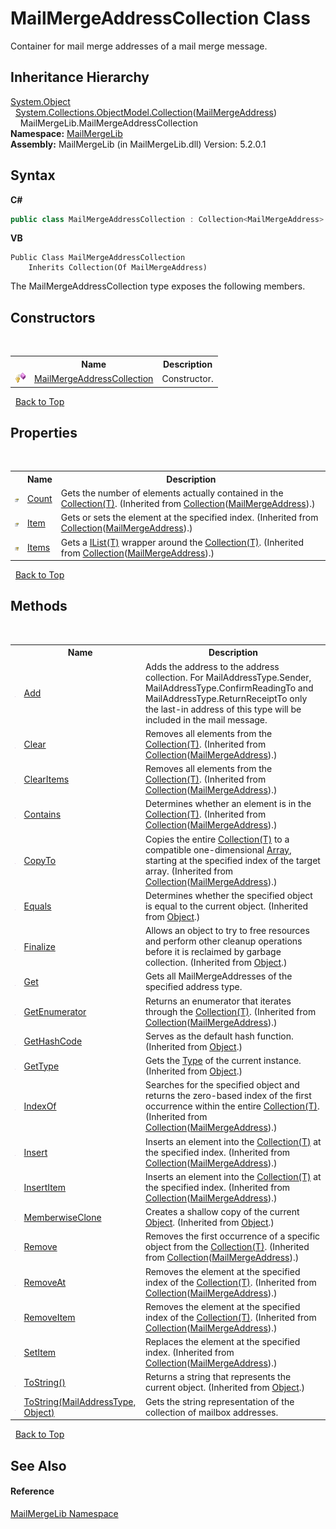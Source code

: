 # MailMergeAddressCollection Class
 

Container for mail merge addresses of a mail merge message.


## Inheritance Hierarchy
<a href="http://msdn2.microsoft.com/en-us/library/e5kfa45b" target="_blank">System.Object</a><br />&nbsp;&nbsp;<a href="http://msdn2.microsoft.com/en-us/library/ms132397" target="_blank">System.Collections.ObjectModel.Collection</a>(<a href="5f52c2f4-422e-95db-0cd4-02a5b76d46eb">MailMergeAddress</a>)<br />&nbsp;&nbsp;&nbsp;&nbsp;MailMergeLib.MailMergeAddressCollection<br />
**Namespace:**&nbsp;<a href="31c6ebbe-d683-7561-7308-5a5ee1f76bf5">MailMergeLib</a><br />**Assembly:**&nbsp;MailMergeLib (in MailMergeLib.dll) Version: 5.2.0.1

## Syntax

**C#**<br />
``` C#
public class MailMergeAddressCollection : Collection<MailMergeAddress>
```

**VB**<br />
``` VB
Public Class MailMergeAddressCollection
	Inherits Collection(Of MailMergeAddress)
```

The MailMergeAddressCollection type exposes the following members.


## Constructors
&nbsp;<table><tr><th></th><th>Name</th><th>Description</th></tr><tr><td>![Protected method](media/protmethod.gif "Protected method")</td><td><a href="e94e73be-c7aa-669c-797f-acb71dcddfd3">MailMergeAddressCollection</a></td><td>
Constructor.</td></tr></table>&nbsp;
<a href="#mailmergeaddresscollection-class">Back to Top</a>

## Properties
&nbsp;<table><tr><th></th><th>Name</th><th>Description</th></tr><tr><td>![Public property](media/pubproperty.gif "Public property")</td><td><a href="http://msdn2.microsoft.com/en-us/library/ms132433" target="_blank">Count</a></td><td>
Gets the number of elements actually contained in the <a href="http://msdn2.microsoft.com/en-us/library/ms132397" target="_blank">Collection(T)</a>.
 (Inherited from <a href="http://msdn2.microsoft.com/en-us/library/ms132397" target="_blank">Collection</a>(<a href="5f52c2f4-422e-95db-0cd4-02a5b76d46eb">MailMergeAddress</a>).)</td></tr><tr><td>![Public property](media/pubproperty.gif "Public property")</td><td><a href="http://msdn2.microsoft.com/en-us/library/ms132434" target="_blank">Item</a></td><td>
Gets or sets the element at the specified index.
 (Inherited from <a href="http://msdn2.microsoft.com/en-us/library/ms132397" target="_blank">Collection</a>(<a href="5f52c2f4-422e-95db-0cd4-02a5b76d46eb">MailMergeAddress</a>).)</td></tr><tr><td>![Protected property](media/protproperty.gif "Protected property")</td><td><a href="http://msdn2.microsoft.com/en-us/library/ms132435" target="_blank">Items</a></td><td>
Gets a <a href="http://msdn2.microsoft.com/en-us/library/5y536ey6" target="_blank">IList(T)</a> wrapper around the <a href="http://msdn2.microsoft.com/en-us/library/ms132397" target="_blank">Collection(T)</a>.
 (Inherited from <a href="http://msdn2.microsoft.com/en-us/library/ms132397" target="_blank">Collection</a>(<a href="5f52c2f4-422e-95db-0cd4-02a5b76d46eb">MailMergeAddress</a>).)</td></tr></table>&nbsp;
<a href="#mailmergeaddresscollection-class">Back to Top</a>

## Methods
&nbsp;<table><tr><th></th><th>Name</th><th>Description</th></tr><tr><td>![Public method](media/pubmethod.gif "Public method")</td><td><a href="79978f6b-4423-fd49-3993-8c70893f6a9a">Add</a></td><td>
Adds the address to the address collection. For MailAddressType.Sender, MailAddressType.ConfirmReadingTo and MailAddressType.ReturnReceiptTo only the last-in address of this type will be included in the mail message.</td></tr><tr><td>![Public method](media/pubmethod.gif "Public method")</td><td><a href="http://msdn2.microsoft.com/en-us/library/ms132405" target="_blank">Clear</a></td><td>
Removes all elements from the <a href="http://msdn2.microsoft.com/en-us/library/ms132397" target="_blank">Collection(T)</a>.
 (Inherited from <a href="http://msdn2.microsoft.com/en-us/library/ms132397" target="_blank">Collection</a>(<a href="5f52c2f4-422e-95db-0cd4-02a5b76d46eb">MailMergeAddress</a>).)</td></tr><tr><td>![Protected method](media/protmethod.gif "Protected method")</td><td><a href="http://msdn2.microsoft.com/en-us/library/ms132406" target="_blank">ClearItems</a></td><td>
Removes all elements from the <a href="http://msdn2.microsoft.com/en-us/library/ms132397" target="_blank">Collection(T)</a>.
 (Inherited from <a href="http://msdn2.microsoft.com/en-us/library/ms132397" target="_blank">Collection</a>(<a href="5f52c2f4-422e-95db-0cd4-02a5b76d46eb">MailMergeAddress</a>).)</td></tr><tr><td>![Public method](media/pubmethod.gif "Public method")</td><td><a href="http://msdn2.microsoft.com/en-us/library/ms132407" target="_blank">Contains</a></td><td>
Determines whether an element is in the <a href="http://msdn2.microsoft.com/en-us/library/ms132397" target="_blank">Collection(T)</a>.
 (Inherited from <a href="http://msdn2.microsoft.com/en-us/library/ms132397" target="_blank">Collection</a>(<a href="5f52c2f4-422e-95db-0cd4-02a5b76d46eb">MailMergeAddress</a>).)</td></tr><tr><td>![Public method](media/pubmethod.gif "Public method")</td><td><a href="http://msdn2.microsoft.com/en-us/library/ms132408" target="_blank">CopyTo</a></td><td>
Copies the entire <a href="http://msdn2.microsoft.com/en-us/library/ms132397" target="_blank">Collection(T)</a> to a compatible one-dimensional <a href="http://msdn2.microsoft.com/en-us/library/czz5hkty" target="_blank">Array</a>, starting at the specified index of the target array.
 (Inherited from <a href="http://msdn2.microsoft.com/en-us/library/ms132397" target="_blank">Collection</a>(<a href="5f52c2f4-422e-95db-0cd4-02a5b76d46eb">MailMergeAddress</a>).)</td></tr><tr><td>![Public method](media/pubmethod.gif "Public method")</td><td><a href="http://msdn2.microsoft.com/en-us/library/bsc2ak47" target="_blank">Equals</a></td><td>
Determines whether the specified object is equal to the current object.
 (Inherited from <a href="http://msdn2.microsoft.com/en-us/library/e5kfa45b" target="_blank">Object</a>.)</td></tr><tr><td>![Protected method](media/protmethod.gif "Protected method")</td><td><a href="http://msdn2.microsoft.com/en-us/library/4k87zsw7" target="_blank">Finalize</a></td><td>
Allows an object to try to free resources and perform other cleanup operations before it is reclaimed by garbage collection.
 (Inherited from <a href="http://msdn2.microsoft.com/en-us/library/e5kfa45b" target="_blank">Object</a>.)</td></tr><tr><td>![Public method](media/pubmethod.gif "Public method")</td><td><a href="10b5364f-4c90-1889-41a0-d76afb9e9e4a">Get</a></td><td>
Gets all MailMergeAddresses of the specified address type.</td></tr><tr><td>![Public method](media/pubmethod.gif "Public method")</td><td><a href="http://msdn2.microsoft.com/en-us/library/ms132409" target="_blank">GetEnumerator</a></td><td>
Returns an enumerator that iterates through the <a href="http://msdn2.microsoft.com/en-us/library/ms132397" target="_blank">Collection(T)</a>.
 (Inherited from <a href="http://msdn2.microsoft.com/en-us/library/ms132397" target="_blank">Collection</a>(<a href="5f52c2f4-422e-95db-0cd4-02a5b76d46eb">MailMergeAddress</a>).)</td></tr><tr><td>![Public method](media/pubmethod.gif "Public method")</td><td><a href="http://msdn2.microsoft.com/en-us/library/zdee4b3y" target="_blank">GetHashCode</a></td><td>
Serves as the default hash function.
 (Inherited from <a href="http://msdn2.microsoft.com/en-us/library/e5kfa45b" target="_blank">Object</a>.)</td></tr><tr><td>![Public method](media/pubmethod.gif "Public method")</td><td><a href="http://msdn2.microsoft.com/en-us/library/dfwy45w9" target="_blank">GetType</a></td><td>
Gets the <a href="http://msdn2.microsoft.com/en-us/library/42892f65" target="_blank">Type</a> of the current instance.
 (Inherited from <a href="http://msdn2.microsoft.com/en-us/library/e5kfa45b" target="_blank">Object</a>.)</td></tr><tr><td>![Public method](media/pubmethod.gif "Public method")</td><td><a href="http://msdn2.microsoft.com/en-us/library/ms132410" target="_blank">IndexOf</a></td><td>
Searches for the specified object and returns the zero-based index of the first occurrence within the entire <a href="http://msdn2.microsoft.com/en-us/library/ms132397" target="_blank">Collection(T)</a>.
 (Inherited from <a href="http://msdn2.microsoft.com/en-us/library/ms132397" target="_blank">Collection</a>(<a href="5f52c2f4-422e-95db-0cd4-02a5b76d46eb">MailMergeAddress</a>).)</td></tr><tr><td>![Public method](media/pubmethod.gif "Public method")</td><td><a href="http://msdn2.microsoft.com/en-us/library/ms132411" target="_blank">Insert</a></td><td>
Inserts an element into the <a href="http://msdn2.microsoft.com/en-us/library/ms132397" target="_blank">Collection(T)</a> at the specified index.
 (Inherited from <a href="http://msdn2.microsoft.com/en-us/library/ms132397" target="_blank">Collection</a>(<a href="5f52c2f4-422e-95db-0cd4-02a5b76d46eb">MailMergeAddress</a>).)</td></tr><tr><td>![Protected method](media/protmethod.gif "Protected method")</td><td><a href="http://msdn2.microsoft.com/en-us/library/ms132412" target="_blank">InsertItem</a></td><td>
Inserts an element into the <a href="http://msdn2.microsoft.com/en-us/library/ms132397" target="_blank">Collection(T)</a> at the specified index.
 (Inherited from <a href="http://msdn2.microsoft.com/en-us/library/ms132397" target="_blank">Collection</a>(<a href="5f52c2f4-422e-95db-0cd4-02a5b76d46eb">MailMergeAddress</a>).)</td></tr><tr><td>![Protected method](media/protmethod.gif "Protected method")</td><td><a href="http://msdn2.microsoft.com/en-us/library/57ctke0a" target="_blank">MemberwiseClone</a></td><td>
Creates a shallow copy of the current <a href="http://msdn2.microsoft.com/en-us/library/e5kfa45b" target="_blank">Object</a>.
 (Inherited from <a href="http://msdn2.microsoft.com/en-us/library/e5kfa45b" target="_blank">Object</a>.)</td></tr><tr><td>![Public method](media/pubmethod.gif "Public method")</td><td><a href="http://msdn2.microsoft.com/en-us/library/ms132413" target="_blank">Remove</a></td><td>
Removes the first occurrence of a specific object from the <a href="http://msdn2.microsoft.com/en-us/library/ms132397" target="_blank">Collection(T)</a>.
 (Inherited from <a href="http://msdn2.microsoft.com/en-us/library/ms132397" target="_blank">Collection</a>(<a href="5f52c2f4-422e-95db-0cd4-02a5b76d46eb">MailMergeAddress</a>).)</td></tr><tr><td>![Public method](media/pubmethod.gif "Public method")</td><td><a href="http://msdn2.microsoft.com/en-us/library/ms132414" target="_blank">RemoveAt</a></td><td>
Removes the element at the specified index of the <a href="http://msdn2.microsoft.com/en-us/library/ms132397" target="_blank">Collection(T)</a>.
 (Inherited from <a href="http://msdn2.microsoft.com/en-us/library/ms132397" target="_blank">Collection</a>(<a href="5f52c2f4-422e-95db-0cd4-02a5b76d46eb">MailMergeAddress</a>).)</td></tr><tr><td>![Protected method](media/protmethod.gif "Protected method")</td><td><a href="http://msdn2.microsoft.com/en-us/library/ms132415" target="_blank">RemoveItem</a></td><td>
Removes the element at the specified index of the <a href="http://msdn2.microsoft.com/en-us/library/ms132397" target="_blank">Collection(T)</a>.
 (Inherited from <a href="http://msdn2.microsoft.com/en-us/library/ms132397" target="_blank">Collection</a>(<a href="5f52c2f4-422e-95db-0cd4-02a5b76d46eb">MailMergeAddress</a>).)</td></tr><tr><td>![Protected method](media/protmethod.gif "Protected method")</td><td><a href="http://msdn2.microsoft.com/en-us/library/ms132416" target="_blank">SetItem</a></td><td>
Replaces the element at the specified index.
 (Inherited from <a href="http://msdn2.microsoft.com/en-us/library/ms132397" target="_blank">Collection</a>(<a href="5f52c2f4-422e-95db-0cd4-02a5b76d46eb">MailMergeAddress</a>).)</td></tr><tr><td>![Public method](media/pubmethod.gif "Public method")</td><td><a href="http://msdn2.microsoft.com/en-us/library/7bxwbwt2" target="_blank">ToString()</a></td><td>
Returns a string that represents the current object.
 (Inherited from <a href="http://msdn2.microsoft.com/en-us/library/e5kfa45b" target="_blank">Object</a>.)</td></tr><tr><td>![Public method](media/pubmethod.gif "Public method")</td><td><a href="ec81c50c-d5ce-d84c-cd74-f45866cb54f2">ToString(MailAddressType, Object)</a></td><td>
Gets the string representation of the collection of mailbox addresses.</td></tr></table>&nbsp;
<a href="#mailmergeaddresscollection-class">Back to Top</a>

## See Also


#### Reference
<a href="31c6ebbe-d683-7561-7308-5a5ee1f76bf5">MailMergeLib Namespace</a><br />